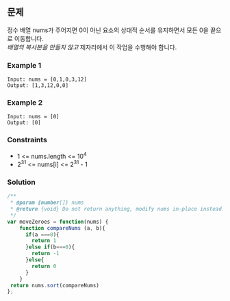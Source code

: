 
## 문제
정수 배열 nums가 주어지면 0이 아닌 요소의 상대적 순서를 유지하면서 모든 0을 끝으로 이동합니다.</br>
*배열의 복사본을 만들지 않고* 제자리에서 이 작업을 수행해야 합니다.

### Example 1
```
Input: nums = [0,1,0,3,12]
Output: [1,3,12,0,0]
```

### Example 2
```
Input: nums = [0]
Output: [0]
```

### Constraints
- 1 <= nums.length <= 10<sup>4</sup>
- 2<sup>31</sup> <= nums[i] <= 2<sup>31</sup> - 1

### Solution
```javascript
/**
 * @param {number[]} nums
 * @return {void} Do not return anything, modify nums in-place instead.
 */
var moveZeroes = function(nums) {
    function compareNums (a, b){
      if(a ===0){
        return 1
      }else if(b===0){
        return -1
      }else{
        return 0
      }
    }
 return nums.sort(compareNums)
};
```
